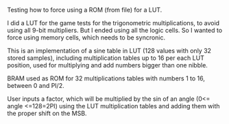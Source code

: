 Testing how to force using a ROM (from file) for a LUT.

I did a LUT for the game tests for the trigonometric multiplications, to avoid using all 9-bit multipliers. But I ended using all the logic cells. So I wanted to force using memory cells, which needs to be syncronic.

This is an implementation of a sine table in LUT (128 values with only 32 stored samples), including multiplication tables up to 16 per each LUT position, used for multiplying and add numbers bigger than one nibble.

BRAM used as ROM for 32 multiplications tables with numbers 1 to 16, between 0 and PI/2.

User inputs a factor, which will be multiplied by the sin of an angle (0<= angle <=128=2PI) using the LUT multiplication tables and adding them with the proper shift on the MSB.
